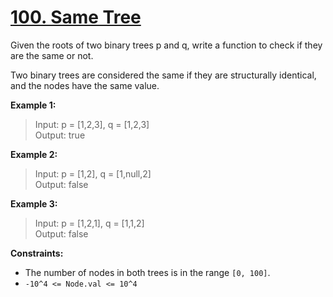 # [100. Same Tree](https://leetcode.com/problems/same-tree/)

Given the roots of two binary trees p and q, write a function to check if they are the same or not.

Two binary trees are considered the same if they are structurally identical, and the nodes have the same value.

**Example 1:**

> Input: p = [1,2,3], q = [1,2,3] <br>
> Output: true

**Example 2:**

> Input: p = [1,2], q = [1,null,2] <br>
> Output: false

**Example 3:**

> Input: p = [1,2,1], q = [1,1,2] <br>
> Output: false

**Constraints:**

- The number of nodes in both trees is in the range `[0, 100]`.
- `-10^4 <= Node.val <= 10^4`
